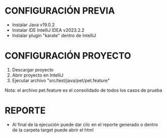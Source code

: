 # CONFIGURACIÓN PREVIA
- Instalar Java v19.0.2
- Instalar IDE IntelliJ IDEA v2023.2.2
- Instalar plugin "karate" dentro de IntelliJ

# CONFIGURACIÓN PROYECTO
1. Descargar proyecto
2. Abrir proyecto en IntelliJ
3. Ejecutar archivo "src/test/java/pet/pet.feature"

Nota: el archivo pet.feature es el consolidado de todos los casos de prueba

# REPORTE
- Al final de la ejecución puede dar clic en el reporte generado o dentro de la carpeta target puede abrir el html
